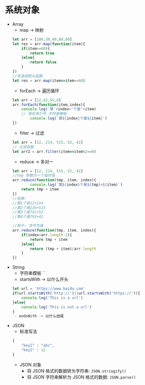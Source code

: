 # 系统对象
- Array
    - map -> 映射
    ```JavaScript
    let arr = [100,30,40,80,60]
    let res = arr.map(function(item){
        if(item>=60){
            return true
        }else{
            return false
        }
    })
    //改造成箭头函数
    let res = arr.map(item=>item>=60)
    ```
    - forEach -> 遍历循环
    ```JavaScript
    let arr = [12,42,55,8]
    arr.forEach(function(item,index){
        console.log('第'+index+'个是'+item)
        // 用反单引号 字符串模板
            console.log(`第${index}个是${item}`)
    })
    ```
    - filter -> 过滤
    ```JavaScript
    let arr = [12, 214, 515, 52, 42]
    // 过滤奇数
    let arr2 = arr.filter(item=>item%2==0)
    ```
    - reduce -> 多对一
    ```JavaScript
    let arr = [12, 214, 515, 52, 42] 
    //tmp 参数为一个临时值
    arr.reduce(function(tmp, item, index){
            console.log(`第${index}个是${tmp}+${item}`)
        return tmp + item
    })
    //结果:
    //第1个是12+214
    //第2个是226+515
    //第3个是741+52
    //第4个是793+42

    //例子: 求平均值
    arr.reduce(function(tmp, item, index){
        if(index<arr.length-1){
            return tmp + item
        }else{
            return (tmp + item)/arr.length
        }
    })
    ```
- String
    - 字符串模板 ``
    - startsWith -> 以什么开头
    ```JavaScript
    let url = 'https://www.baidu.com'
    if(url.startsWith('http://')||url.startsWith('https://')){
        console.log('This is a url')
    }else{
        console.log('This is not a url')
    }
     - endsWith -> 以什么结尾
    ```
- JSON
    - 标准写法
    ```JavaScript
    {
        "key1" : "abc",
        "key2" : 12 
    }
    ```
    - JSON 对象
        - 将 JSON 格式的数据转为字符串: `JSON.stringify()`
        - 将 JSON 字符串解析为 JSON 格式的数据: `JSON.parse()`